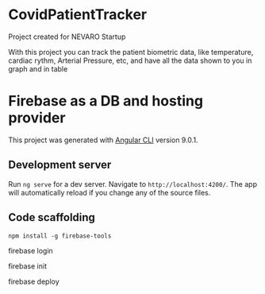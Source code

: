 # CovidPatientTracker

Project created for NEVARO Startup 

With this project you can track the patient biometric data, like temperature, cardiac rythm, Arterial Pressure, etc, and have all the data shown to you in graph and in table

# Firebase as a DB and hosting provider

This project was generated with [Angular CLI](https://github.com/angular/angular-cli) version 9.0.1.

## Development server

Run `ng serve` for a dev server. Navigate to `http://localhost:4200/`. The app will automatically reload if you change any of the source files.

## Code scaffolding

`npm install -g firebase-tools`

firebase login

firebase init

firebase deploy
